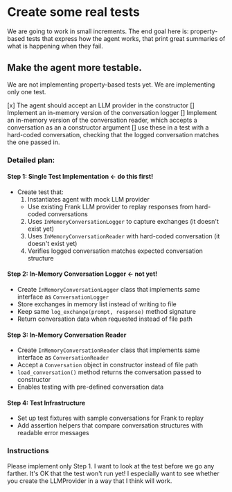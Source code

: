 # Create some real tests

We are going to work in small increments.
The end goal here is: property-based tests that express how the agent works, that print great summaries of what is happening when they fail.

## Make the agent more testable.

We are not implementing property-based tests yet. We are implementing only one test.

[x] The agent should accept an LLM provider in the constructor
[] Implement an in-memory version of the conversation logger
[] Implement an in-memory version of the conversation reader, which accepts a conversation as an a constructor argument
[] use these in a test with a hard-coded conversation, checking that the logged conversation matches the one passed in.

### Detailed plan:

#### Step 1: Single Test Implementation ← do this first!
- Create test that:
  1. Instantiates agent with mock LLM provider
  - Use existing Frank LLM provider to replay responses from hard-coded conversations
  2. Uses `InMemoryConversationLogger` to capture exchanges (it doesn't exist yet)
  3. Uses `InMemoryConversationReader` with hard-coded conversation (it doesn't exist yet)
  4. Verifies logged conversation matches expected conversation structure

#### Step 2: In-Memory Conversation Logger <- not yet!
- Create `InMemoryConversationLogger` class that implements same interface as `ConversationLogger`
- Store exchanges in memory list instead of writing to file
- Keep same `log_exchange(prompt, response)` method signature
- Return conversation data when requested instead of file path

#### Step 3: In-Memory Conversation Reader  
- Create `InMemoryConversationReader` class that implements same interface as `ConversationReader`
- Accept a `Conversation` object in constructor instead of file path
- `load_conversation()` method returns the conversation passed to constructor
- Enables testing with pre-defined conversation data

#### Step 4: Test Infrastructure
- Set up test fixtures with sample conversations for Frank to replay
- Add assertion helpers that compare conversation structures with readable error messages

### Instructions

Please implement only Step 1. I want to look at the test before we go any farther. It's OK that the test won't run yet!
I especially want to see whether you create the LLMProvider in a way that I think will work.